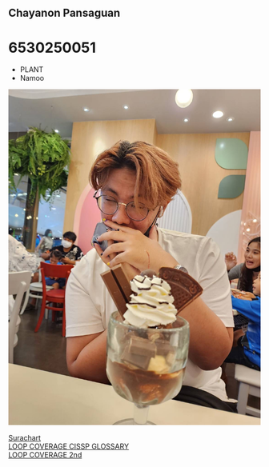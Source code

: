 ## Chayanon Pansaguan 
# 6530250051 

- PLANT
- Namoo

![Alt text](IMG_1580.jpeg)

<a href="https://srchx.github.io/">Surachart</a>
<br>
<a href = "https://plantzaza.github.io/loopcoverage1" >LOOP COVERAGE CISSP GLOSSARY</a>
<br>
<a href = "https://plantzaza.github.io/loopcoverage2">LOOP COVERAGE 2nd</a>
